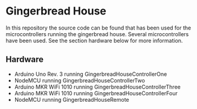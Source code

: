 Gingerbread House
=================
In this repository the source code can be found that has been used for the
microcontrollers running the gingerbread house. Several microcontrollers have
been used. See the section hardware below for more information.

Hardware
--------
* Arduino Uno Rev. 3 running GingerbreadHouseControllerOne
* NodeMCU running GingerbreadHouseControllerTwo
* Arduino MKR WiFi 1010 running GingerbreadHouseControllerThree
* Arduino MKR WiFi 1010 running GingerbreadHouseControllerFour
* NodeMCU running GingerbreadHouseRemote
